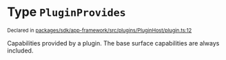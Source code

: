 # Type `PluginProvides`
<sub>Declared in [packages/sdk/app-framework/src/plugins/PluginHost/plugin.ts:12](https://github.com/dxos/dxos/blob/ee0bfefcb/packages/sdk/app-framework/src/plugins/PluginHost/plugin.ts#L12)</sub>


Capabilities provided by a plugin.
The base surface capabilities are always included.



